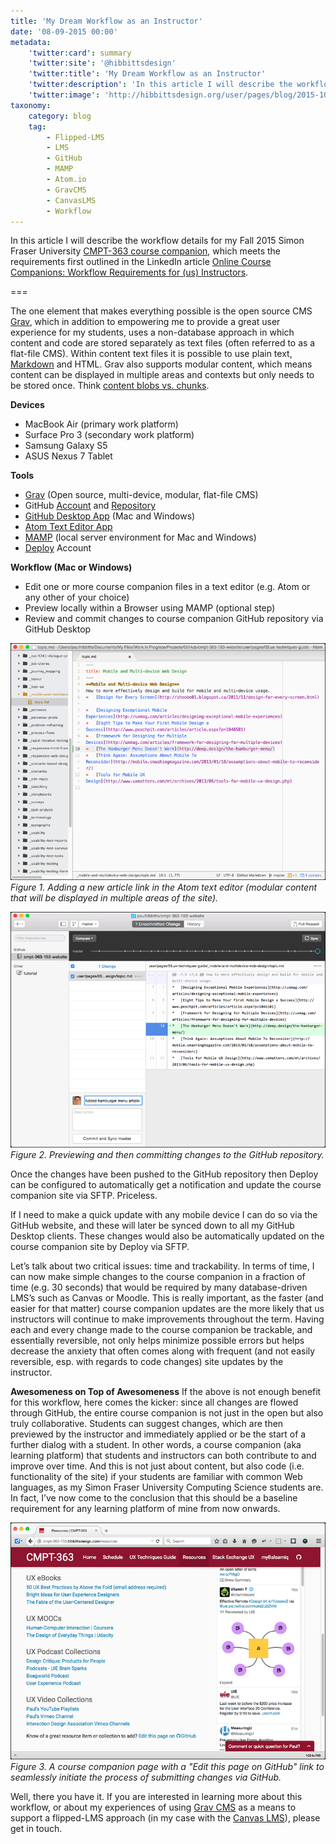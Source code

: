 ```yaml
---
title: 'My Dream Workflow as an Instructor'
date: '08-09-2015 00:00'
metadata:
    'twitter:card': summary
    'twitter:site': '@hibbittsdesign'
    'twitter:title': 'My Dream Workflow as an Instructor'
    'twitter:description': 'In this article I will describe the workflow details for my Fall 2015 Simon Fraser University CMPT-363 course companion.'
    'twitter:image': 'http://hibbittsdesign.org/user/pages/blog/2015-10-20-my-dream-workflow/github-desktop.png'
taxonomy:
    category: blog
    tag:
        - Flipped-LMS
        - LMS
        - GitHub
        - MAMP
        - Atom.io
        - GravCMS
        - CanvasLMS
        - Workflow
---
```


In this article I will describe the workflow details for my Fall 2015 Simon Fraser University [CMPT-363 course companion](http://paulhibbitts.net/cmpt-363-153/), which meets the requirements first outlined in the LinkedIn article [Online Course Companions: Workflow Requirements for (us) Instructors](https://www.linkedin.com/pulse/online-course-companions-some-requirements-us-paul-hibbitts).

===

The one element that makes everything possible is the open source CMS [Grav](http://www.getgrav.org/), which in addition to empowering me to provide a great user experience for my students, uses a non-database approach in which content and code are stored separately as text files (often referred to as a flat-file CMS). Within content text files it is possible to use plain text, [Markdown](http://daringfireball.net/projects/markdown/syntax) and HTML. Grav also supports modular content, which means content can be displayed in multiple areas and contexts but only needs to be stored once. Think [content blobs vs. chunks](http://ez.no/Blog/Blobs-vs.-Chunks-Understanding-True-Separation-of-Content-from-Presentation).

**Devices**

* MacBook Air (primary work platform)
* Surface Pro 3 (secondary work platform)
* Samsung Galaxy S5
* ASUS Nexus 7 Tablet

**Tools**
* [Grav](http://getgrav.org/) (Open source, multi-device, modular, flat-file CMS)
* GitHub [Account](https://github.com/paulhibbitts/) and [Repository](https://github.com/paulhibbitts/cmpt-363-153-website)
* [GitHub Desktop App](https://desktop.github.com/) (Mac and Windows)
* [Atom Text Editor App](https://atom.io/)
* [MAMP](https://www.mamp.info/en/) (local server environment for Mac and Windows)
* [Deploy](http://deployhq.com/) Account

**Workflow (Mac or Windows)**
* Edit one or more course companion files in a text editor (e.g. Atom or any other of your choice)
* Preview locally within a Browser using MAMP (optional step)
* Review and commit changes to course companion GitHub repository via GitHub Desktop

![Atom Text Editor](../2015-10-20-my-dream-workflow/atom-editor.png)
_Figure 1. Adding a new article link in the Atom text editor (modular content that will be displayed in multiple areas of the site)._

![GitHub Desktop](../2015-10-20-my-dream-workflow/github-desktop.png)
_Figure 2. Previewing and then committing changes to the GitHub repository._

Once the changes have been pushed to the GitHub repository then Deploy can be configured to automatically get a notification and update the course companion site via SFTP. Priceless.

If I need to make a quick update with any mobile device I can do so via the GitHub website, and these will later be synced down to all my GitHub Desktop clients. These changes would also be automatically updated on the course companion site by Deploy via SFTP.

Let’s talk about two critical issues: time and trackability. In terms of time, I can now make simple changes to the course companion in a fraction of time (e.g. 30 seconds) that would be required by many database-driven LMS’s such as Canvas or Moodle. This is really important, as the faster (and easier for that matter) course companion updates are the more likely that us instructors will continue to make improvements throughout the term. Having each and every change made to the course companion be trackable, and essentially reversible, not only helps minimize possible errors but helps decrease the anxiety that often comes along with frequent (and not easily reversible, esp. with regards to code changes) site updates by the instructor.

**Awesomeness on Top of Awesomeness**
If the above is not enough benefit for this workflow, here comes the kicker: since all changes are flowed through GitHub, the entire course companion is not just in the open but also truly collaborative. Students can suggest changes, which are then previewed by the instructor and immediately applied or be the start of a further dialog with a student. In other words, a course companion (aka learning platform) that students and instructors can both contribute to and improve over time. And this is not just about content, but also code (i.e. functionality of the site) if your students are familiar with common Web languages, as my Simon Fraser University Computing Science students are. In fact, I’ve now come to the conclusion that this should be a baseline requirement for any learning platform of mine from now onwards.

![CMPT-363 Course Companion Screenshot](../2015-10-20-my-dream-workflow/cmpt-363-course-companion.png)
_Figure 3. A course companion page with a "Edit this page on GitHub" link to seamlessly initiate the process of submitting changes via GitHub._

Well, there you have it. If you are interested in learning more about this workflow, or about my experiences of using [Grav CMS](http://www.getgrav.org/) as a means to support a flipped-LMS approach (in my case with the [Canvas LMS](http://www.instructure.com/canvas/)), please get in touch.
